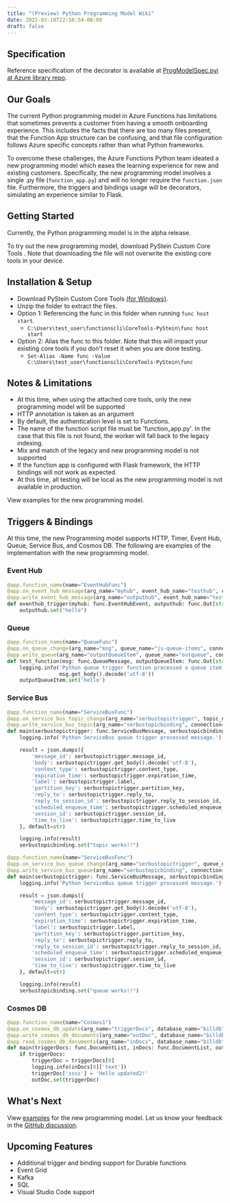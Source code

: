 ```yaml
---
title: "(Preview) Python Programming Model Wiki"
date: 2022-03-10T22:58:54-08:00
draft: false
---
```


## Specification

Reference specification of the decorator is available at [ProgModelSpec.pyi at Azure library repo](https://github.com/Azure/azure-functions-python-library/blob/dev/docs/ProgModelSpec.pyi).

## Our Goals

The current Python programming model in Azure Functions has limitations that sometimes prevents a customer from having a smooth onboarding experience. This includes the facts that there are too many files present, that the Function App structure can be confusing, and that file configuration follows Azure specific concepts rather than what Python frameworks.

To overcome these challenges, the Azure Functions Python team ideated a new programming model which eases the learning experience for new and existing customers. Specifically, the new programming model involves a single .py file (`function_app.py`) and will no longer require the `function.json` file. Furthermore, the triggers and bindings usage will be decorators, simulating an experience similar to Flask.

## Getting Started

Currently, the Python programming model is in the alpha release.

To try out the new programming model, download PyStein Custom Core Tools . Note that downloading the file will not overwrite the existing core tools in your device.

## Installation & Setup

- Download PyStein Custom Core Tools [(for Windows)](https://pysteinresources.blob.core.windows.net/coretools-pystein/CoreTools-PyStein.zip).
- Unzip the folder to extract the files.
- Option 1: Referencing the func in this folder when running `func host start`.
  - `C:\Users\test_user\functionscli\CoreTools-PyStein\func host start`
- Option 2: Alias the func to this folder. Note that this will impact your existing core tools if you don't reset it when you are done testing.
  - `Set-Alias -Name func -Value C:\Users\test_user\functionscli\CoreTools-PyStein\func`

## Notes & Limitations

- At this time, when using the attached core tools, only the new programming model will be supported
- HTTP annotation is taken as an argument
- By default, the authentication level is set to Functions.
- The name of the function script file must be 'function_app.py'. In the case that this file is not found, the worker will fall back to the legacy indexing.
- Mix and match of the legacy and new programming model is not supported
- If the function app is configured with Flask framework, the HTTP bindings will not work as expected.
- At this time, all testing will be local as the new programming model is not available in production.

View examples for the new programming model.

## Triggers & Bindings

At this time, the new Programming model supports HTTP, Timer, Event Hub, Queue, Service Bus, and Cosmos DB. The following are examples of the implementation with the new programming model.

### Event Hub

```python
@app.function_name(name="EventHubFunc")
@app.on_event_hub_message(arg_name="myhub", event_hub_name="testhub", connection="EHConnectionString")
@app.write_event_hub_message(arg_name="outputhub", event_hub_name="testhub", connection="EHConnectionString")
def eventhub_trigger(myhub: func.EventHubEvent, outputhub: func.Out[str]):
    outputhub.set("hello")
```

### Queue

```python
@app.function_name(name="QueueFunc")
@app.on_queue_change(arg_name="msg", queue_name="js-queue-items", connection="storageAccountConnectionString")
@app.write_queue(arg_name="outputQueueItem", queue_name="outqueue", connection="storageAccountConnectionString")
def test_function(msg: func.QueueMessage, outputQueueItem: func.Out[str]) -> None:
    logging.info('Python queue trigger function processed a queue item: %s',
                 msg.get_body().decode('utf-8'))
    outputQueueItem.set('hello')
```    

### Service Bus

```python
@app.function_name(name="ServiceBusFunc")
@app.on_service_bus_topic_change(arg_name="serbustopictrigger", topic_name="testtopic", connection="topicconnection", subscription_name="testsub")
@app.write_service_bus_topic(arg_name="serbustopicbinding", connection="topicconnection",  topic_name="testtopic", subscription_name="testsub")
def main(serbustopictrigger: func.ServiceBusMessage, serbustopicbinding: func.Out[str]) -> None:
    logging.info('Python ServiceBus queue trigger processed message.')

    result = json.dumps({
        'message_id': serbustopictrigger.message_id,
        'body': serbustopictrigger.get_body().decode('utf-8'),
        'content_type': serbustopictrigger.content_type,
        'expiration_time': serbustopictrigger.expiration_time,
        'label': serbustopictrigger.label,
        'partition_key': serbustopictrigger.partition_key,
        'reply_to': serbustopictrigger.reply_to,
        'reply_to_session_id': serbustopictrigger.reply_to_session_id,
        'scheduled_enqueue_time': serbustopictrigger.scheduled_enqueue_time,
        'session_id': serbustopictrigger.session_id,
        'time_to_live': serbustopictrigger.time_to_live
    }, default=str)

    logging.info(result)
    serbustopicbinding.set("topic works!!")
```

```python
@app.function_name(name="ServiceBusFunc")
@app.on_service_bus_queue_change(arg_name="serbustopictrigger", queue_name="inputqueue", connection="sbconnection")
@app.write_service_bus_queue(arg_name="serbustopicbinding", connection="sbconnection",  queue_name="outputqueue")
def main(serbustopictrigger: func.ServiceBusMessage, serbustopicbinding: func.Out[str]) -> None:
    logging.info('Python ServiceBus queue trigger processed message.')

    result = json.dumps({
        'message_id': serbustopictrigger.message_id,
        'body': serbustopictrigger.get_body().decode('utf-8'),
        'content_type': serbustopictrigger.content_type,
        'expiration_time': serbustopictrigger.expiration_time,
        'label': serbustopictrigger.label,
        'partition_key': serbustopictrigger.partition_key,
        'reply_to': serbustopictrigger.reply_to,
        'reply_to_session_id': serbustopictrigger.reply_to_session_id,
        'scheduled_enqueue_time': serbustopictrigger.scheduled_enqueue_time,
        'session_id': serbustopictrigger.session_id,
        'time_to_live': serbustopictrigger.time_to_live
    }, default=str)

    logging.info(result)
    serbustopicbinding.set("queue works!!")
```

### Cosmos DB

```python
@app.function_name(name="Cosmos1")
@app.on_cosmos_db_update(arg_name="triggerDocs", database_name="billdb", collection_name="billcollection", connection_string_setting="CosmosDBConnectionString", lease_collection_name="leasesstuff", create_lease_collection_if_not_exists="true")
@app.write_cosmos_db_documents(arg_name="outDoc", database_name="billdb", collection_name="outColl", connection_string_setting="CosmosDBConnectionString")
@app.read_cosmos_db_documents(arg_name="inDocs", database_name="billdb", collection_name="incoll", connection_string_setting="CosmosDBConnectionString")
def main(triggerDocs: func.DocumentList, inDocs: func.DocumentList, outDoc: func.Out[func.Document]) -> str:
    if triggerDocs:
        triggerDoc = triggerDocs[0]
        logging.info(inDocs[0]['text'])
        triggerDoc['ssss'] = 'Hello updated2!'
        outDoc.set(triggerDoc)
```

## What's Next

View [examples](https://github.com/gavin-aguiar/python-functions-new-prg-model) for the new programming model.
Let us know your feedback in the [GitHub discussion](https://github.com/Azure/azure-functions-python-worker/discussions/959).

## Upcoming Features

- Additional trigger and binding support for Durable functions
- Event Grid
- Kafka
- SQL
- Visual Studio Code support
